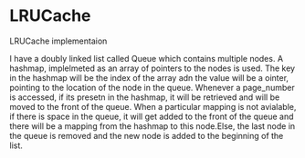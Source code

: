 # LRUCache
LRUCache implementaion

I have a doubly linked list called Queue which contains multiple nodes.
A hashmap, implelmeted as an array of pointers to the nodes is used.
The key in the hashmap will be the index of the array adn the value will be a ointer, pointing to the location of the node in the queue. 
Whenever a page_number is accessed, if its presetn in the hashmap, it will be retrieved and will be moved to the front of the queue.
When a particular mapping is not avialable, if there is space in the queue, it will get added to the front of the queue and there will be a mapping from the hashmap to this node.Else, the last node in the queue is removed and the new node is added to the beginning of the list.
